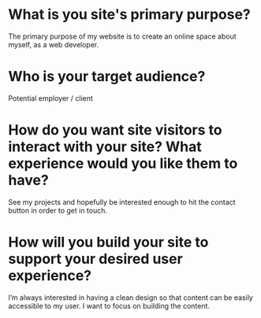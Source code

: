 # What is you site's primary purpose?
The primary purpose of my website is to create an online space about myself, as a web developer.

# Who is your target audience?
Potential employer / client

# How do you want site visitors to interact with your site? What experience would you like them to have?
See my projects and hopefully be interested enough to hit the contact button in order to get in touch.

# How will you build your site to support your desired user experience?
I’m always interested in having a clean design so that content can be easily accessible to my user. I want to focus on building the content.
